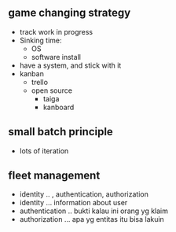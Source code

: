 ## game changing strategy
- track work in progress
- Sinking time:
    - OS
    - software install
- have a system, and stick with it
- kanban
    - trello
    - open source
        - taiga
        - kanboard

## small batch principle
- lots of iteration

## fleet management
- identity .. , authentication, authorization
- identity ... information about user
- authentication .. bukti kalau ini orang yg klaim
- authorization ... apa yg entitas itu bisa lakuin


